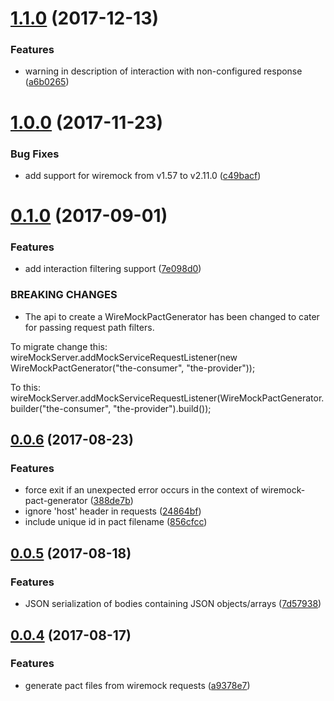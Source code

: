 <a name="1.1.0"></a>
# [1.1.0](https://bitbucket.org/atlassian/wiremock-pact-generator/compare/v1.0.0...v1.1.0) (2017-12-13)


### Features

* warning in description of interaction with non-configured response ([a6b0265](https://bitbucket.org/atlassian/wiremock-pact-generator/commits/a6b0265))



<a name="1.0.0"></a>
# [1.0.0](https://bitbucket.org/atlassian/wiremock-pact-generator/compare/v0.1.0...v1.0.0) (2017-11-23)


### Bug Fixes

* add support for wiremock from v1.57 to v2.11.0 ([c49bacf](https://bitbucket.org/atlassian/wiremock-pact-generator/commits/c49bacf))



<a name="0.1.0"></a>
# [0.1.0](https://bitbucket.org/atlassian/wiremock-pact-generator/compare/v0.0.6...v0.1.0) (2017-09-01)


### Features

* add interaction filtering support ([7e098d0](https://bitbucket.org/atlassian/wiremock-pact-generator/commits/7e098d0))


### BREAKING CHANGES

* The api to create a WireMockPactGenerator has been changed to cater for passing request path filters.

To migrate change this:
wireMockServer.addMockServiceRequestListener(new WireMockPactGenerator("the-consumer", "the-provider"));

To this:
wireMockServer.addMockServiceRequestListener(WireMockPactGenerator.builder("the-consumer", "the-provider").build());



<a name="0.0.6"></a>
## [0.0.6](https://bitbucket.org/atlassian/wiremock-pact-generator/compare/v0.0.5...v0.0.6) (2017-08-23)


### Features

* force exit if an unexpected error occurs in the context of wiremock-pact-generator ([388de7b](https://bitbucket.org/atlassian/wiremock-pact-generator/commits/388de7b))
* ignore 'host' header in requests ([24864bf](https://bitbucket.org/atlassian/wiremock-pact-generator/commits/24864bf))
* include unique id in pact filename ([856cfcc](https://bitbucket.org/atlassian/wiremock-pact-generator/commits/856cfcc))



<a name="0.0.5"></a>
## [0.0.5](https://bitbucket.org/atlassian/wiremock-pact-generator/compare/v0.0.4...v0.0.5) (2017-08-18)


### Features

* JSON serialization of bodies containing JSON objects/arrays ([7d57938](https://bitbucket.org/atlassian/wiremock-pact-generator/commits/7d57938))



<a name="0.0.4"></a>
## [0.0.4](https://bitbucket.org/atlassian/wiremock-pact-generator/compare/v0.0.3...v0.0.4) (2017-08-17)


### Features

* generate pact files from wiremock requests ([a9378e7](https://bitbucket.org/atlassian/wiremock-pact-generator/commits/a9378e7))


